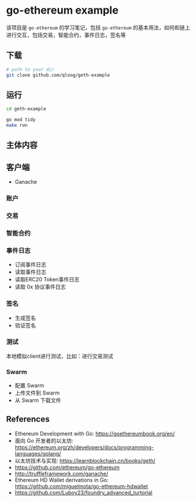 # go-ethereum example

该项目是 `go-ethereum` 的学习笔记，包括 `go-ethereum` 的基本用法，如何和链上进行交互，包括交易，智能合约，事件日志，签名等

## 下载

```bash
# path to your dir
git clone github.com/qloog/geth-example
```

## 运行
```bash
cd geth-example

go mod tidy
make run
```

## 主体内容

## 客户端

- Ganache

### 账户

### 交易

### 智能合约

### 事件日志

- 订阅事件日志
- 读取事件日志
- 读取ERC20 Token事件日志
- 读取 0x 协议事件日志

### 签名

- 生成签名
- 验证签名

### 测试

本地模拟client进行测试，比如：进行交易测试

### Swarm

- 配置 Swarm
- 上传文件到 Swarm
- 从 Swarm 下载文件

## References

- Ethereum Development with Go: https://goethereumbook.org/en/
- 面向 Go 开发者的以太坊: https://ethereum.org/zh/developers/docs/programming-languages/golang/
- 以太坊技术与实现: https://learnblockchain.cn/books/geth/
- https://github.com/ethereum/go-ethereum
- http://truffleframework.com/ganache/
- Ethereum HD Wallet derivations in Go: https://github.com/miguelmota/go-ethereum-hdwallet
- https://github.com/Luboy23/foundry_advanced_turtorial
